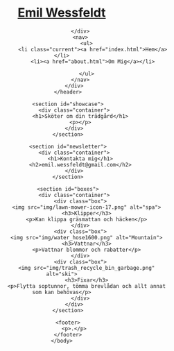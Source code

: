 
<!DOCTYPE html>
<html>
    <head>
        <meta charset="utf-8">
        <meta name="viewport" content="width=device-width, initial-scale=1.0">
        <title>Emil Wessfeldt</title>
        <link rel="stylesheet" href="./css/style.css">
        <link rel="shortcut icon" href="img/Mountain2.png" type="image/x-icon">
    </head>
    <body>
        <header>
            <div class="container">
                <div id="branding">
                    <h1>
                        <a href="index.html">
                            <span class="highlight">Emil</span> Wessfeldt
                        </a>
                    </h1>

                </div>
                <nav>
                    <ul>
                        <li class="current"><a href="index.html">Hem</a></li>
                        <li><a href="about.html">Om Mig</a></li>
                        
                    </ul>
                </nav>
            </div>
        </header>

        <section id="showcase">
            <div class="container">
                <h1>Sköter om din trädgård</h1>
                <p></p>
            </div>
        </section>

        <section id="newsletter">
            <div class="container">
                <h1>Kontakta mig</h1>
                <h2>emil.wessfeldt@gmail.com</h2>
            </div>
        </section>

        <section id="boxes">
            <div class="container">
                <div class="box">
                    <img src="img/lawn-mower-icon-17.png" alt="spa">
                    <h3>Klipper</h3>
                    <p>Kan klippa gräsmattan och häcken</p>
                </div>
                <div class="box">
                    <img src="img/water_hose1600.png" alt="Mountain">
                    <h3>Vattnar</h3>
                    <p>Vattnar blommor och rabatter</p>
                </div>
                <div class="box">
                    <img src="img/trash_recycle_bin_garbage.png" alt="ski">
                    <h3>Fixar</h3>
                    <p>Flytta soptunnor, tömma brevlådan och allt annat som kan behövas</p>
                </div>
            </div>
        </section>

        <footer>
            <p>.</p>
        </footer>
    </body>
</html>
